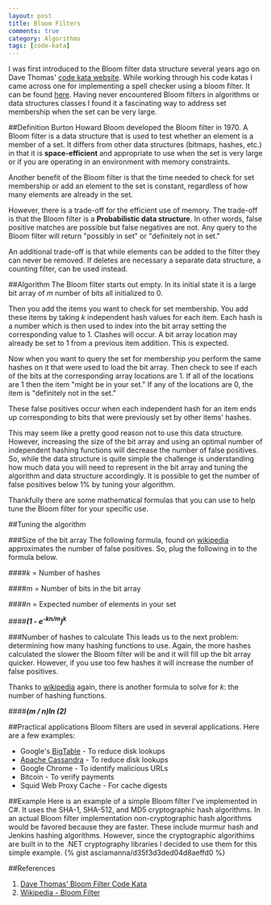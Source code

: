 ```yaml
---
layout: post
title: Bloom Filters
comments: true
category: Algorithms
tags: [code-kata]
---
```

I was first introduced to the Bloom filter data structure several years ago on Dave Thomas'
[code kata website](http://codekata.com/). While working through his code katas I came across one for
implementing a spell checker using a bloom filter. It can be found
[here](http://codekata.com/kata/kata05-bloom-filters/). Having never encountered
Bloom filters in algorithms or data structures classes I found it a fascinating way to address set membership when the set can be very large.  
<!--more-->  

##Definition
Burton Howard Bloom developed the Bloom filter in 1970. A Bloom filter is a data structure that is used to test whether an element is a
member of a set. It differs from other data structures (bitmaps, hashes, etc.)
in that it is **space-efficient** and appropriate to use when the set is very
large or if you are operating in an environment with memory constraints.  

Another benefit of the Bloom filter is that the time needed to check for set membership or add an element to the set is constant, regardless of how many elements are already in the set.  

However, there is a trade-off for the efficient use of memory. The  trade-off
is that the Bloom filter is a **Probabilistic data structure**. In other words,
false positive matches are possible but false negatives are not.  Any query to
the Bloom filter will return "possibly in set" or "definitely not in set."  

An additional trade-off is that while elements can be added to the filter they can never be removed.  If deletes are necessary a separate data structure, a counting filter, can be used instead.  

##Algorithm
The Bloom filter starts out empty. In its initial state it is a large bit array
of _m_ number of bits all initialized to 0.  

Then you add the items you want to check for set membership. You add these items by taking _k_ independent hash values for each item. Each hash is a number which is then used to index into the bit array setting the corresponding value to 1. Clashes will occur. A bit array location may already be set to 1 from a previous item addition. This is expected.  

Now when you want to query the set for membership you perform the same hashes
on it that were used to load the bit array. Then check to see if each of the
bits at the corresponding array locations are 1.  If all of the locations are 1 then the item "might be in your set." If any of the locations are 0, the item is "definitely not in the set."  

These false positives occur when each independent hash for an item ends up corresponding to bits that were previously set by other items' hashes.  

This may seem like a pretty good reason not to use this data structure.
However, increasing the size of the bit array and using an optimal number of
independent hashing functions will decrease the number of false positives.  So,
while the data structure is quite simple the challenge is understanding how
much data you will need to represent in the bit array and tuning the algorithm
and data structure accordingly. It is possible to get the number of false
positives below 1% by tuning your algorithm.  

Thankfully there are some mathematical formulas that you can use to help tune
the Bloom filter for your specific use.  

##Tuning the algorithm  

###Size of the bit array
The following formula, found on
[wikipedia](http://en.wikipedia.org/wiki/Bloom_filter) approximates the number
of false positives.  So, plug the following in to the formula below.

####_k_ = Number of hashes  

####_m_ = Number of bits in the bit array  

####_n_ = Expected number of elements in your set  

####**_(1 - e<sup>-kn/m</sup>)<sup>k</sup>_**

###Number of hashes to calculate
This leads us to the next problem: determining how many hashing functions to use. Again, the more hashes calculated the slower the Bloom filter will be and it will fill up the bit array quicker. However, if you use too few hashes it will increase the number of false positives.  

Thanks to [wikipedia](http://en.wikipedia.org/wiki/Bloom_filter) again, there
is another formula to solve for _k_: the number of hashing functions.

####**_(m / n)ln (2)_**

##Practical applications
Bloom filters are used in several applications. Here are a few examples:

* Google's [BigTable](http://en.wikipedia.org/wiki/BigTable) - To reduce disk lookups
* [Apache Cassandra](http://en.wikipedia.org/wiki/Apache_Cassandra) - To reduce disk lookups
* Google Chrome - To identify malicious URLs
* Bitcoin - To verify payments
* Squid Web Proxy Cache - For cache digests

##Example
Here is an example of a simple Bloom filter I've implemented in C#. It uses the
SHA-1, SHA-512, and MD5 cryptographic hash algorithms. In an actual Bloom
filter implementation non-cryptographic hash algorithms would be favored
because they are faster. These include murmur hash and Jenkins hashing
algorithms.  However, since the cryptographic algorithims are built in to the .NET cryptography libraries I decided to use them for this simple example.
{% gist asciamanna/d35f3d3ded04d8aeffd0 %}

##References
1. [Dave Thomas' Bloom Filter Code Kata](http://codekata.com/kata/kata05-bloom-filters/)
1. [Wikipedia - Bloom Filter](http://en.wikipedia.org/wiki/Bloom_filter)
